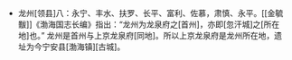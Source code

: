 - 龙州[领县]八：永宁、丰水、扶罗、长平、富利、佐慕，肃慎、永平。[[金毓黻]]《渤海国志长编》指出：“龙州为龙泉府之[首州]，亦即[忽汗城]之[所在地]也。” 龙州是首州与上京龙泉府[同地]。所以上京龙泉府是龙州所在地，遗址为今宁安县[渤海镇][古城]。
